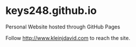 # keys248.github.io
Personal Website hosted through GitHub Pages

Follow http://www.kleinjdavid.com to reach the site.
